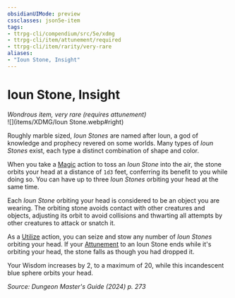 ```yaml
---
obsidianUIMode: preview
cssclasses: json5e-item
tags:
- ttrpg-cli/compendium/src/5e/xdmg
- ttrpg-cli/item/attunement/required
- ttrpg-cli/item/rarity/very-rare
aliases: 
- "Ioun Stone, Insight"
---
```

# Ioun Stone, Insight
*Wondrous item, very rare (requires attunement)*  
![](items/XDMG/Ioun Stone.webp#right)  


Roughly marble sized, *Ioun Stones* are named after Ioun, a god of knowledge and prophecy revered on some worlds. Many types of *Ioun Stones* exist, each type a distinct combination of shape and color.

When you take a [Magic](actions.md#Magic) action to toss an *Ioun Stone* into the air, the stone orbits your head at a distance of `1d3` feet, conferring its benefit to you while doing so. You can have up to three *Ioun Stones* orbiting your head at the same time.

Each *Ioun Stone* orbiting your head is considered to be an object you are wearing. The orbiting stone avoids contact with other creatures and objects, adjusting its orbit to avoid collisions and thwarting all attempts by other creatures to attack or snatch it.

As a [Utilize](actions.md#Utilize) action, you can seize and stow any number of *Ioun Stones* orbiting your head. If your [Attunement](attunement-xphb.md) to an Ioun Stone ends while it's orbiting your head, the stone falls as though you had dropped it.

Your Wisdom increases by 2, to a maximum of 20, while this incandescent blue sphere orbits your head.

*Source: Dungeon Master's Guide (2024) p. 273*